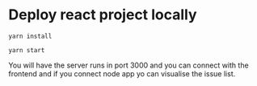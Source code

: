# Deploy react project locally

 ``` yarn install ```

 ``` yarn start ```

 You will have the server runs in port 3000 and you can connect with the frontend and if you connect node app yo can visualise the issue list.